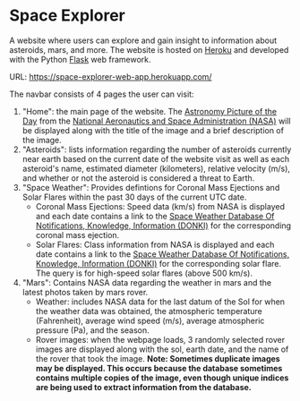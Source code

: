# Space Explorer
A website where users can explore and gain insight to information about asteroids, mars, and more. The website is hosted on [Heroku](https://www.heroku.com/) and developed with the Python [Flask](https://flask.palletsprojects.com/en/2.0.x/) web framework.

URL: https://space-explorer-web-app.herokuapp.com/

The navbar consists of 4 pages the user can visit:
1. "Home": the main page of the website. The [Astronomy Picture of the Day](https://apod.nasa.gov/apod/astropix.html) from the [National Aeronautics and Space Administration (NASA)](https://www.nasa.gov/) will be displayed along with the title of the image and a brief description of the image.
2. "Asteroids": lists information regarding the number of asteroids currently near earth based on the current date of the website visit as well as each asteroid's name, estimated diameter (kilometers), relative velocity (m/s), and whether or not the asteroid is considered a threat to Earth.
3. "Space Weather": Provides defintions for Coronal Mass Ejections and Solar Flares within the past 30 days of the current UTC date.
    - Coronal Mass Ejections: Speed data (km/s) from NASA is displayed and each date contains a link to the [Space Weather Database Of Notifications, Knowledge, Information (DONKI)](https://kauai.ccmc.gsfc.nasa.gov/DONKI/) for the corresponding coronal mass ejection.
    - Solar Flares: Class information from NASA is displayed and each date contains a link to the [Space Weather Database Of Notifications, Knowledge, Information (DONKI)](https://kauai.ccmc.gsfc.nasa.gov/DONKI/) for the corresponding solar flare. The query is for high-speed solar flares (above 500 km/s).
4. "Mars": Contains NASA data regarding the weather in mars and the latest photos taken by mars rover.
    - Weather: includes NASA data for the last datum of the Sol for when the weather data was obtained, the atmospheric temperature (Fahrenheit), average wind speed (m/s), average atmospheric pressure (Pa), and the season.
    - Rover images: when the webpage loads, 3 randomly selected rover images are displayed along with the sol, earth date, and the name of the rover that took the image. **Note: Sometimes duplicate images may be displayed. This occurs because the database sometimes contains multiple copies of the image, even though unique indices are being used to extract information from the database.**